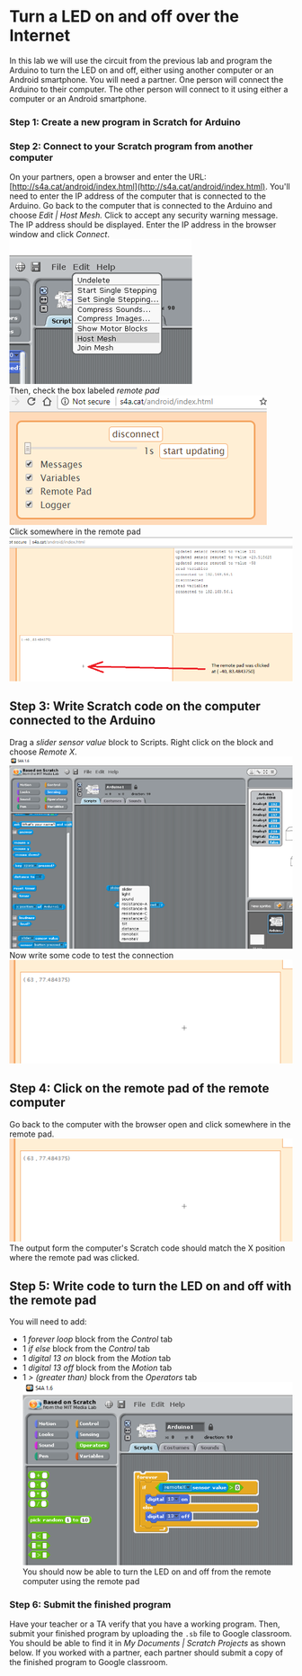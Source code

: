 # Turn a LED on and off over the Internet
In this lab we will use the circuit from the previous lab and program the Arduino to turn the LED on and off, either using another computer or an Android smartphone. You will need a partner. One person will connect the Arduino to their computer. The other person will connect to it using either a computer or an Android smartphone.
### Step 1: Create a new program in Scratch for Arduino
### Step 2: Connect to your Scratch program from another computer
On your partners, open a browser and enter the URL: [http://s4a.cat/android/index.html](http://s4a.cat/android/index.html). You'll need to enter the IP address of the computer that is connected to the Arduino. Go back to the computer that is connected to the Arduino and choose *Edit | Host Mesh.* Click to accept any security warning message. The IP address should be displayed. Enter the IP address in the browser window and click *Connect*.     
![](IOT1.png)    
Then, check the box labeled *remote pad*   
![](IOT2.png)   
Click somewhere in the remote pad   
![](IOT3.png)   
## Step 3: Write Scratch code on the computer connected to the Arduino
Drag a *slider sensor value* block to Scripts. Right click on the block and choose *Remote X*.   
![](IOT4.png)   
Now write some code to test the connection   
![](IOT5.png)   

## Step 4: Click on the remote pad of the remote computer
Go back to the computer with the browser open and click somewhere in the remote pad.   
![](IOT6.png)   
The output form the computer's Scratch code should match the X position where the remote pad was clicked.   

## Step 5: Write code to turn the LED on and off with the remote pad
You will need to add:
- 1 *forever loop* block from the *Control* tab
- 1 *if else* block from the *Control* tab
- 1 *digital 13 on* block from the *Motion* tab
- 1 *digital 13 off* block from the *Motion* tab
- 1 *> (greater than)* block from the *Operators* tab
![](IOT7.png)   
You should now be able to turn the LED on and off from the remote computer using the remote pad 

### Step 6: Submit the finished program
Have your teacher or a TA verify that you have a working program. Then, submit your finished program by uploading the `.sb` file to Google classroom. You should be able to find it in *My Documents | Scratch Projects* as shown below. If you worked with a partner, each partner should submit a copy of the finished program to Google classroom. 
